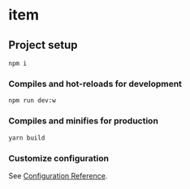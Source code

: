 # item

## Project setup

```
npm i
```

### Compiles and hot-reloads for development

```
npm run dev:w
```

### Compiles and minifies for production

```
yarn build
```

### Customize configuration

See [Configuration Reference](https://cli.vuejs.org/config/).
